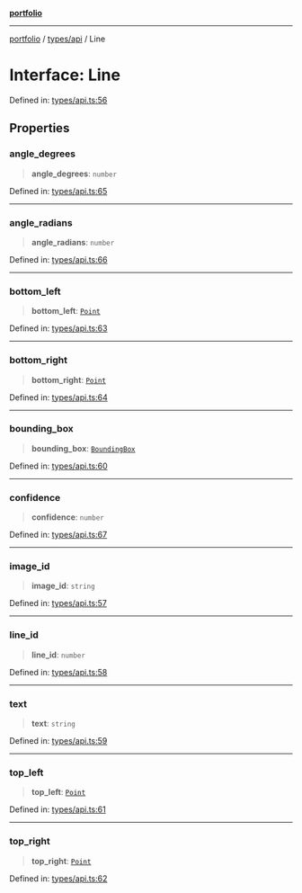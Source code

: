 [**portfolio**](../../../README.md)

***

[portfolio](../../../modules.md) / [types/api](../README.md) / Line

# Interface: Line

Defined in: [types/api.ts:56](https://github.com/tnorlund/Portfolio/blob/a371e093bb831f8dcbcd592a72aa1d35d03cbd3a/portfolio/types/api.ts#L56)

## Properties

### angle\_degrees

> **angle\_degrees**: `number`

Defined in: [types/api.ts:65](https://github.com/tnorlund/Portfolio/blob/a371e093bb831f8dcbcd592a72aa1d35d03cbd3a/portfolio/types/api.ts#L65)

***

### angle\_radians

> **angle\_radians**: `number`

Defined in: [types/api.ts:66](https://github.com/tnorlund/Portfolio/blob/a371e093bb831f8dcbcd592a72aa1d35d03cbd3a/portfolio/types/api.ts#L66)

***

### bottom\_left

> **bottom\_left**: [`Point`](Point.md)

Defined in: [types/api.ts:63](https://github.com/tnorlund/Portfolio/blob/a371e093bb831f8dcbcd592a72aa1d35d03cbd3a/portfolio/types/api.ts#L63)

***

### bottom\_right

> **bottom\_right**: [`Point`](Point.md)

Defined in: [types/api.ts:64](https://github.com/tnorlund/Portfolio/blob/a371e093bb831f8dcbcd592a72aa1d35d03cbd3a/portfolio/types/api.ts#L64)

***

### bounding\_box

> **bounding\_box**: [`BoundingBox`](BoundingBox.md)

Defined in: [types/api.ts:60](https://github.com/tnorlund/Portfolio/blob/a371e093bb831f8dcbcd592a72aa1d35d03cbd3a/portfolio/types/api.ts#L60)

***

### confidence

> **confidence**: `number`

Defined in: [types/api.ts:67](https://github.com/tnorlund/Portfolio/blob/a371e093bb831f8dcbcd592a72aa1d35d03cbd3a/portfolio/types/api.ts#L67)

***

### image\_id

> **image\_id**: `string`

Defined in: [types/api.ts:57](https://github.com/tnorlund/Portfolio/blob/a371e093bb831f8dcbcd592a72aa1d35d03cbd3a/portfolio/types/api.ts#L57)

***

### line\_id

> **line\_id**: `number`

Defined in: [types/api.ts:58](https://github.com/tnorlund/Portfolio/blob/a371e093bb831f8dcbcd592a72aa1d35d03cbd3a/portfolio/types/api.ts#L58)

***

### text

> **text**: `string`

Defined in: [types/api.ts:59](https://github.com/tnorlund/Portfolio/blob/a371e093bb831f8dcbcd592a72aa1d35d03cbd3a/portfolio/types/api.ts#L59)

***

### top\_left

> **top\_left**: [`Point`](Point.md)

Defined in: [types/api.ts:61](https://github.com/tnorlund/Portfolio/blob/a371e093bb831f8dcbcd592a72aa1d35d03cbd3a/portfolio/types/api.ts#L61)

***

### top\_right

> **top\_right**: [`Point`](Point.md)

Defined in: [types/api.ts:62](https://github.com/tnorlund/Portfolio/blob/a371e093bb831f8dcbcd592a72aa1d35d03cbd3a/portfolio/types/api.ts#L62)
